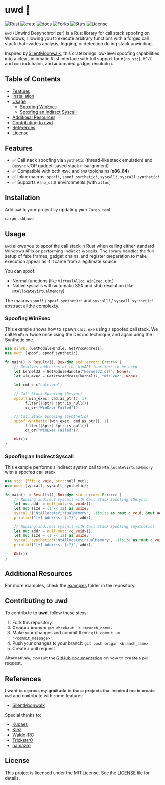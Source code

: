 # uwd 🦀

![Rust](https://img.shields.io/badge/made%20with-Rust-red)
![crate](https://img.shields.io/crates/v/uwd.svg)
![docs](https://docs.rs/uwd/badge.svg)
![Forks](https://img.shields.io/github/forks/joaoviictorti/uwd)
![Stars](https://img.shields.io/github/stars/joaoviictorti/uwd)
![License](https://img.shields.io/github/license/joaoviictorti/uwd)

`uwd` (Unwind Desynchronizer) is a Rust library for call stack spoofing on Windows, allowing you to execute arbitrary functions with a forged call stack that evades analysis, logging, or detection during stack unwinding.

Inspired by [SilentMoonwalk](https://github.com/klezVirus/SilentMoonwalk), this crate brings low-level spoofing capabilities into a clean, idiomatic Rust interface with full support for `#[no_std]`, `MSVC` and `GNU` toolchains, and automated gadget resolution.

## Table of Contents

- [Features](#features)
- [Installation](#installation)
- [Usage](#usage)
    - [Spoofing WinExec](#spoofing-winexec)
    - [Spoofing an Indirect Syscall](#spoofing-an-indirect-syscall)
- [Additional Resources](#additional-resources)
- [Contributing to uwd](#contributing-to-uwd)
- [References](#references)
- [License](#license)

## Features

- ✅ Call stack spoofing via `Synthetic` (thread-like stack emulation) and `Desync` (JOP gadget-based stack misalignment)
- ✅ Compatible with both `MSVC` and `GNU` toolchains (**x86_64**)
- ✅ Inline macros: `spoof!`, `spoof_synthetic!`, `syscall!`, `syscall_synthetic!`
- ✅ Supports `#[no_std]` environments (with `alloc`)

## Installation

Add `uwd` to your project by updating your `Cargo.toml`:
```bash
cargo add uwd
```

## Usage

`uwd` allows you to spoof the call stack in Rust when calling either standard Windows APIs or performing indirect syscalls. The library handles the full setup of fake frames, gadget chains, and register preparation to make execution appear as if it came from a legitimate source.

You can spoof:

* Normal functions (like `VirtualAlloc`, `WinExec`, etc.)
* Native syscalls with automatic SSN and stub resolution (like `NtAllocateVirtualMemory`)

The macros `spoof!` / `spoof_synthetic!` and `syscall!` / `syscall_synthetic!` abstract all the complexity.

### Spoofing WinExec

This example shows how to spawn `calc.exe` using a spoofed call stack. We call `WinExec` twice once using the Desync technique, and again using the Synthetic one.

```rs
use dinvk::{GetModuleHandle, GetProcAddress};
use uwd::{spoof, spoof_synthetic};

fn main() -> Result<(), Box<dyn std::error::Error>> {
    // Resolves addresses of the WinAPI functions to be used
    let kernel32 = GetModuleHandle("kernel32.dll", None);
    let win_exec = GetProcAddress(kernel32, "WinExec", None);
    
    let cmd = c"calc.exe";

    // Call Stack Spoofing (Desync)
    spoof!(win_exec, cmd.as_ptr(), 1)
        .filter(|&ptr| !ptr.is_null())
        .ok_or("WinExec Failed")?;

    // Call Stack Spoofing (Synthetic)
    spoof_synthetic!(win_exec, cmd.as_ptr(), 1)
        .filter(|&ptr| !ptr.is_null())
        .ok_or("WinExec Failed")?;

    Ok(())
}
```

### Spoofing an Indirect Syscall

This example performs a indirect system call to `NtAllocateVirtualMemory` with a spoofed call stack.

```rs
use std::{ffi::c_void, ptr::null_mut};
use uwd::{syscall, syscall_synthetic};

fn main() -> Result<(), Box<dyn std::error::Error>> {
    // Running indirect syscall with Call Stack Spoofing (Desync)
    let mut addr = null_mut::<c_void>();
    let mut size = (1 << 12) as usize;
    syscall!("NtAllocateVirtualMemory", -1isize as *mut c_void, &mut addr as *mut _, 0, &mut size as *mut _, 0x3000, 0x04);
    println!("[+] Address: {:?}", addr);

    // Running indirect syscall with Call Stack Spoofing (Synthetic)
    let mut addr = null_mut::<c_void>();
    let mut size = (1 << 12) as usize;
    syscall_synthetic!("NtAllocateVirtualMemory", -1isize as *mut c_void, &mut addr as *mut _, 0, &mut size as *mut _, 0x3000, 0x04);
    println!("[+] Address: {:?}", addr);

    Ok(())
}
```

## Additional Resources

For more examples, check the [examples](/examples) folder in the repository.

## Contributing to uwd

To contribute to **uwd**, follow these steps:

1. Fork this repository.
2. Create a branch: `git checkout -b <branch_name>`.
3. Make your changes and commit them: `git commit -m '<commit_message>'`.
4. Push your changes to your branch: `git push origin <branch_name>`.
5. Create a pull request.

Alternatively, consult the [GitHub documentation](https://docs.github.com/en/pull-requests/collaborating-with-pull-requests) on how to create a pull request.

## References

I want to express my gratitude to these projects that inspired me to create `uwd` and contribute with some features:

- [SilentMoonwalk](https://github.com/klezVirus/SilentMoonwalk)

Special thanks to:

- [Kudaes](https://x.com/_Kudaes_)
- [Klez](https://x.com/KlezVirus)
- [Waldo-IRC](https://x.com/waldoirc)
- [Trickster0](https://x.com/trickster012)
- [namazso](https://x.com/namazso)

## License

This project is licensed under the MIT License. See the [LICENSE](/LICENSE) file for details.